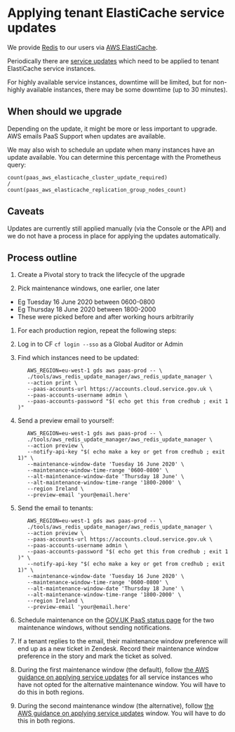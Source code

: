 # Applying tenant ElastiCache service updates

We provide [Redis](https://redis.io) to our users via
[AWS ElastiCache](https://aws.amazon.com/elasticache/).

Periodically there are
[service updates](https://aws.amazon.com/elasticache/elasticache-maintenance/#:~:text=Service%20updates%20is%20a%20feature,operational%20performance%20of%20your%20clusters.)
which need to be applied to tenant ElastiCache service instances.

For highly available service instances, downtime will be limited, but for
non-highly available instances, there may be some downtime (up to 30 minutes).

## When should we upgrade

Depending on the update, it might be more or less important to upgrade.
AWS emails PaaS Support when updates are available.

We may also wish to schedule an update when many instances have an update
available. You can determine this percentage with the Prometheus query:

```
count(paas_aws_elasticache_cluster_update_required)
/
count(paas_aws_elasticache_replication_group_nodes_count)
```

## Caveats

Updates are currently still applied manually (via the Console or the API) and
we do not have a process in place for applying the updates automatically.

## Process outline

1. Create a Pivotal story to track the lifecycle of the upgrade

1. Pick maintenance windows, one earlier, one later
  * Eg Tuesday 16 June 2020 between 0600-0800
  * Eg Thursday 18 June 2020 between 1800-2000
  * These were picked before and after working hours arbitrarily

1. For each production region, repeat the following steps:

  1. Log in to CF `cf login --sso` as a Global Auditor or Admin

  1. Find which instances need to be updated:

            AWS_REGION=eu-west-1 gds aws paas-prod -- \
            ./tools/aws_redis_update_manager/aws_redis_update_manager \
            --action print \
            --paas-accounts-url https://accounts.cloud.service.gov.uk \
            --paas-accounts-username admin \
            --paas-accounts-password "$( echo get this from credhub ; exit 1 )"

  1. Send a preview email to yourself:

            AWS_REGION=eu-west-1 gds aws paas-prod -- \
            ./tools/aws_redis_update_manager/aws_redis_update_manager \
            --action preview \
            --notify-api-key "$( echo make a key or get from credhub ; exit 1)" \
            --maintenance-window-date 'Tuesday 16 June 2020' \
            --maintenance-window-time-range '0600-0800' \
            --alt-maintenance-window-date 'Thursday 18 June' \
            --alt-maintenance-window-time-range '1800-2000' \
            --region Ireland \
            --preview-email 'your@email.here'

  1. Send the email to tenants:

            AWS_REGION=eu-west-1 gds aws paas-prod -- \
            ./tools/aws_redis_update_manager/aws_redis_update_manager \
            --action preview \
            --paas-accounts-url https://accounts.cloud.service.gov.uk \
            --paas-accounts-username admin \
            --paas-accounts-password "$( echo get this from credhub ; exit 1 )" \
            --notify-api-key "$( echo make a key or get from credhub ; exit 1)" \
            --maintenance-window-date 'Tuesday 16 June 2020' \
            --maintenance-window-time-range '0600-0800' \
            --alt-maintenance-window-date 'Thursday 18 June' \
            --alt-maintenance-window-time-range '1800-2000' \
            --region Ireland \
            --preview-email 'your@email.here'

1. Schedule maintenance on the
   [GOV.UK PaaS status page](https://status.cloud.service.gov.uk)
   for the two maintenance windows, without sending notifications.

1. If a tenant replies to the email, their maintenance window preference will
   end up as a new ticket in Zendesk. Record their maintenance window
   preference in the story and mark the ticket as solved.

1. During the first maintenance window (the default), follow
   [the AWS guidance on applying service updates](https://docs.aws.amazon.com/AmazonElastiCache/latest/red-ug/applying-updates.html)
   for all service instances who have not opted for the alternative maintenance
   window. You will have to do this in both regions.

1. During the second maintenance window (the alternative), follow
   [the AWS guidance on applying service updates](https://docs.aws.amazon.com/AmazonElastiCache/latest/red-ug/applying-updates.html)
   window. You will have to do this in both regions.

